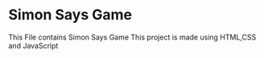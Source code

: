 # Simon Says Game

This File contains Simon Says Game 
This project is made using HTML,CSS and JavaScript